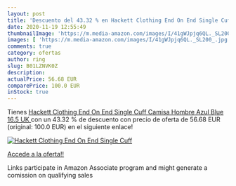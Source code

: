 ```yaml
---
layout: post
title: 'Descuento del 43.32 % en Hackett Clothing End On End Single Cuff '
date: 2020-11-19 12:55:49
thumbnailImage: 'https://m.media-amazon.com/images/I/41gWJpjq6QL._SL200_.jpg'
images: [ 'https://m.media-amazon.com/images/I/41gWJpjq6QL._SL200_.jpg' ]
comments: true
category: ofertas
author: ring
slug: B01LZNVK0Z
description:
actualPrice: 56.68 EUR
comparePrice: 100.0 EUR
inStock: true
---
```


Tienes [Hackett Clothing End On End Single Cuff  Camisa Hombre  Azul  Blue   16.5 UK ](https://www.amazon.es/dp/B01LZNVK0Z/?tag=tolees-21) con un 43.32 % de descuento con precio de oferta de 56.68 EUR (original: 100.0 EUR) en el siguiente enlace!

[![Hackett Clothing End On End Single Cuff ](https://m.media-amazon.com/images/I/41gWJpjq6QL._SL200_.jpg)](https://www.amazon.es/dp/B01LZNVK0Z/?tag=tolees-21)

[Accede a la oferta!!](https://www.amazon.es/dp/B01LZNVK0Z/?tag=tolees-21)

Links participate in Amazon Associate program and might generate a comission on qualifying sales


